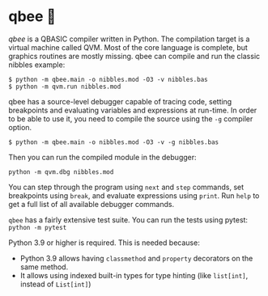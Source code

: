 # qbee :honeybee:

*qbee* is a QBASIC compiler written in Python. The compilation target
is a virtual machine called QVM. Most of the core language is
complete, but graphics routines are mostly missing. qbee can compile
and run the classic nibbles example:

```
$ python -m qbee.main -o nibbles.mod -O3 -v nibbles.bas
$ python -m qvm.run nibbles.mod
```

qbee has a source-level debugger capable of tracing code, setting
breakpoints and evaluating variables and expressions at run-time. In
order to be able to use it, you need to compile the source using the
`-g` compiler option.

```
$ python -m qbee.main -o nibbles.mod -O3 -v -g nibbles.bas
```

Then you can run the compiled module in the debugger:

```
python -m qvm.dbg nibbles.mod
```

You can step through the program using `next` and `step` commands, set
breakpoints using `break`, and evaluate expressions using `print`. Run
`help` to get a full list of all available debugger commands.

`qbee` has a fairly extensive test suite. You can run the tests using
pytest: `python -m pytest`

Python 3.9 or higher is required. This is needed because:

 - Python 3.9 allows having `classmethod` and `property` decorators on
   the same method.
 - It allows using indexed built-in types for type hinting (like
   `list[int]`, instead of `List[int]`)
